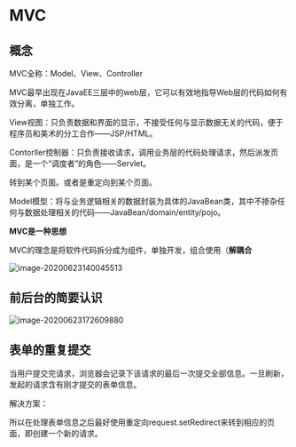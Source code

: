 # MVC

## 概念

MVC全称：Model、View、Controller

MVC最早出现在JavaEE三层中的web层，它可以有效地指导Web层的代码如何有效分离，单独工作。

View视图：只负责数据和界面的显示，不接受任何与显示数据无关的代码，便于程序员和美术的分工合作——JSP/HTML。

Contorller控制器：只负责接收请求，调用业务层的代码处理请求，然后派发页面，是一个“调度者”的角色——Servlet。

转到某个页面。或者是重定向到某个页面。

Model模型：将与业务逻辑相关的数据封装为具体的JavaBean类，其中不掺杂任何与数据处理相关的代码——JavaBean/domain/entity/pojo。

**MVC是一种思想**

MVC的理念是将软件代码拆分成为组件，单独开发，组合使用（**解耦合**

![image-20200623140045513](C:\Users\q1367\Desktop\JavaWeb\11.MVC概念与实践\MVC图解.png)

## 前后台的简要认识

![image-20200623172609880](C:\Users\q1367\Desktop\JavaWeb\11.MVC概念与实践\前后台认识.png)

## 表单的重复提交

当用户提交完请求，浏览器会记录下该请求的最后一次提交全部信息。一旦刷新，发起的请求含有刚才提交的表单信息。

解决方案：

所以在处理表单信息之后最好使用重定向request.setRedirect来转到相应的页面，即创建一个新的请求。